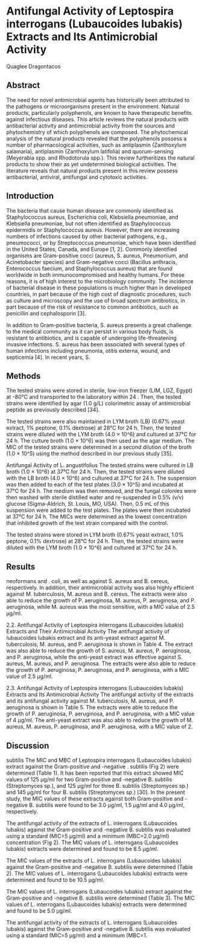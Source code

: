 # Antifungal Activity of Leptospira interrogans (Lubaucoides lubakis) Extracts and Its Antimicrobial Activity
Quaglee Dragontacos


## Abstract
The need for novel antimicrobial agents has historically been attributed to the pathogens or microorganisms present in the environment. Natural products, particularly polyphenols, are known to have therapeutic benefits against infectious diseases. This article reviews the natural products with antibacterial activity and antimicrobial activity from the sources and phytochemistry of which polyphenols are composed. The phytochemical analysis of the natural products revealed that the polyphenols possess a number of pharmacological activities, such as antiplasmin (Zanthoxylum salamaria), antiplasmin (Zanthoxylum latifolia) and quorum-sensing (Meyerabia spp. and Rhodotorula spp.). This review furtheritizes the natural products to show their as yet undetermined biological activities. The literature reveals that natural products present in this review possess antibacterial, antiviral, antifungal and cytotoxic activities.


## Introduction
The bacteria that cause human disease are commonly identified as Staphylococcus aureus, Escherichia coli, Klebsiella pneumoniae, and Klebsiella pneumoniae, but not often identified as Staphylococcus epidermidis or Staphylococcus aureus. However, there are increasing numbers of infections caused by other bacterial pathogens, e.g., pneumococci, or by Streptococcus pneumoniae, which have been identified in the United States, Canada, and Europe [1, 2]. Commonly identified organisms are Gram-positive cocci (aureus, S. aureus, Pneumonium, and Acinetobacter species) and Gram-negative cocci (Bacillus anthracis, Enterococcus faecium, and Staphylococcus aureus) that are found worldwide in both immunocompromised and healthy humans. For these reasons, it is of high interest to the microbiology community. The incidence of bacterial disease in these populations is much higher than in developed countries, in part because of the high cost of diagnostic procedures, such as culture and microscopy and the use of broad spectrum antibiotics, in part because of the risk of resistance to common antibiotics, such as penicillin and cephalosporin [3].

In addition to Gram-positive bacteria, S. aureus presents a great challenge to the medical community as it can persist in various body fluids, is resistant to antibiotics, and is capable of undergoing life-threatening invasive infections. S. aureus has been associated with several types of human infections including pneumonia, otitis externa, wound, and septicemia [4]. In recent years, S.


## Methods

The tested strains were stored in sterile, low-iron freezer (LIM, LGZ, Egypt) at -80°C and transported to the laboratory within 24 . Then, the tested strains were identified by agar (1.0 g/L) colorimetric assay of antimicrobial peptide as previously described [34].

The tested strains were also maintained in LYM broth (LB) (0.67% yeast extract, 1% peptone, 0.1% dextrose) at 28°C for 24 h. Then, the tested strains were diluted with the LYM broth (4.0 × 10^6) and cultured at 37°C for 24 h. The culture broth (1.0 × 10^6) was then used as the agar medium. The MIC of the tested strains were determined in a second dilution of the broth (1.0 × 10^5) using the method described in our previous study [35].

Antifungal Activity of L. angustifolius
The tested strains were cultured in LB broth (1.0 × 10^6) at 37°C for 24 h. Then, the tested strains were diluted with the LB broth (4.0 × 10^6) and cultured at 37°C for 24 h. The suspension was then added to each of the test plates (3.0 × 10^5) and incubated at 37°C for 24 h. The medium was then removed, and the fungal colonies were then washed with sterile distilled water and re-suspended in 0.5% (v/v) glucose (Sigma-Aldrich, St. Louis, MO, USA). Then, 0.5 mL of this suspension were added to the test plates. The plates were then incubated at 37°C for 24 h. The MICs were determined as the lowest concentration that inhibited growth of the test strain compared with the control.

The tested strains were stored in LYM broth (0.67% yeast extract, 1.0% peptone, 0.1% dextrose) at 28°C for 24 h. Then, the tested strains were diluted with the LYM broth (1.0 × 10^6) and cultured at 37°C for 24 h.


## Results
neoformans and . coli, as well as against S. aureus and B. cereus, respectively. In addition, their antimicrobial activity was also highly efficient against M. tuberculosis, M. aureus and B. cereus. The extracts were also able to reduce the growth of P. aeruginosa, M. aureus, P. aeruginosa, and P. aeruginosa, while M. aureus was the most sensitive, with a MIC value of 2.5 µg/ml.

2.2. Antifungal Activity of Leptospira interrogans (Lubaucoides lubakis) Extracts and Their Antimicrobial Activity
The antifungal activity of lubaucoides lubakis extract and its anti-yeast extract against M. tuberculosis, M. aureus, and P. aeruginosa is shown in Table 4. The extract was also able to reduce the growth of S. aureus, M. aureus, P. aeruginosa, and P. aeruginosa, while the anti-yeast extract was effective against S. aureus, M. aureus, and P. aeruginosa. The extracts were also able to reduce the growth of P. aeruginosa, P. aeruginosa, and P. aeruginosa, with a MIC value of 2.5 µg/ml.

2.3. Antifungal Activity of Leptospira interrogans (Lubaucoides lubakis) Extracts and Its Antimicrobial Activity
The antifungal activity of the extracts and its antifungal activity against M. tuberculosis, M. aureus, and P. aeruginosa is shown in Table 5. The extracts were able to reduce the growth of P. aeruginosa, P. aeruginosa, and P. aeruginosa, with a MIC value of 4 µg/ml. The anti-yeast extract was also able to reduce the growth of M. aureus, M. aureus, P. aeruginosa, and P. aeruginosa, with a MIC value of 2.


## Discussion
subtilis
The MIC and MBC of Leptospira interrogans (Lubaucoides lubakis) extract against the Gram-positive and -negative . subtilis (Fig 2) were determined (Table 1). It has been reported that this extract showed MIC values of 125 µg/ml for two Gram-positive and -negative B. subtilis (Streptomyces sp.), and 125 µg/ml for three B. subtilis (Streptomyces sp.) and 145 µg/ml for four B. subtilis (Streptomyces sp.) [30]. In the present study, the MIC values of these extracts against both Gram-positive and -negative B. subtilis were found to be 3.0 µg/ml, 1.5 µg/ml and 4.0 µg/ml, respectively.

The antifungal activity of the extracts of L. interrogans (Lubaucoides lubakis) against the Gram-positive and -negative B. subtilis was evaluated using a standard (MIC=5 µg/ml) and a minimum (MBC=2.0 µg/ml) concentration (Fig 2). The MIC values of L. interrogans (Lubaucoides lubakis) extracts were determined and found to be 8.5 µg/ml.

The MIC values of the extracts of L. interrogans (Lubaucoides lubakis) against the Gram-positive and -negative B. subtilis were determined (Table 2). The MIC values of L. interrogans (Lubaucoides lubakis) extracts were determined and found to be 10.5 µg/ml.

The MIC values of L. interrogans (Lubaucoides lubakis) extract against the Gram-positive and -negative B. subtilis were determined (Table 3). The MIC values of L. interrogans (Lubaucoides lubakis) extracts were determined and found to be 5.0 µg/ml.

The antifungal activity of the extracts of L. interrogans (Lubaucoides lubakis) against the Gram-positive and -negative B. subtilis was evaluated using a standard (MIC=5 µg/ml) and a minimum (MBC=1.
